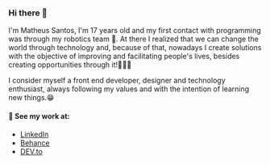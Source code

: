 ### Hi there 💭

I'm Matheus Santos, I'm 17 years old and my first contact with programming was through my robotics team 🤖. At there I realized that we can change the world through technology and, because of that, nowadays I create solutions with the objective of improving and facilitating people's lives, besides creating opportunities through it!👨🏿‍💻

I consider myself a front end developer, designer and technology enthusiast, always following my values and with the intention of learning new things.😁

#### 💬 See my work at: 
  - [LinkedIn](https://www.linkedin.com/in/mathpsantos/)
  - [Behance](https://www.behance.net/matheussantos46)
  - [DEV.to](https://dev.to/mathpsantos)
  
<!--
**MathPSantos/mathpsantos** is a ✨ _special_ ✨ repository because its `README.md` (this file) appears on your GitHub profile.

Here are some ideas to get you started:

- 🔭 I’m currently working on ...
- 🌱 I’m currently learning ...
- 👯 I’m looking to collaborate on ...
- 🤔 I’m looking for help with ...
- 💬 Ask me about ...
- 😄 Pronouns: ...
- ⚡ Fun fact: ...
-->

